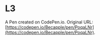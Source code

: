 # L3

A Pen created on CodePen.io. Original URL: [https://codepen.io/Becapple/pen/PoqaLNr](https://codepen.io/Becapple/pen/PoqaLNr).



